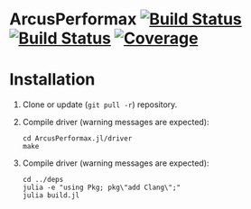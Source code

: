 # ArcusPerformax [![Build Status](https://github.com/emmt/ArcusPerformax.jl/actions/workflows/CI.yml/badge.svg?branch=main)](https://github.com/emmt/ArcusPerformax.jl/actions/workflows/CI.yml?query=branch%3Amain) [![Build Status](https://ci.appveyor.com/api/projects/status/github/emmt/ArcusPerformax.jl?svg=true)](https://ci.appveyor.com/project/emmt/ArcusPerformax-jl) [![Coverage](https://codecov.io/gh/emmt/ArcusPerformax.jl/branch/main/graph/badge.svg)](https://codecov.io/gh/emmt/ArcusPerformax.jl)


# Installation

1. Clone or update (`git pull -r`) repository.

2. Compile driver (warning messages are expected):

   ```{.sh}
   cd ArcusPerformax.jl/driver
   make
   ```

3. Compile driver (warning messages are expected):

   ```{.sh}
   cd ../deps
   julia -e "using Pkg; pkg\"add Clang\";"
   julia build.jl
   ```
